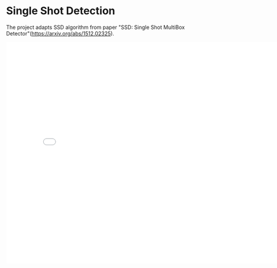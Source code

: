 # Single Shot Detection

The project adapts SSD algorithm from paper "SSD: Single Shot MultiBox Detector"(https://arxiv.org/abs/1512.02325).

<embed src="Report.pdf" width="800px" height="600px" />
